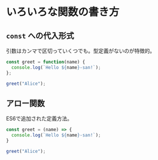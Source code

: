 # いろいろな関数の書き方

## `const` への代入形式

引数はカンマで区切っていくつでも。型定義がないのが特徴的。

```js
const greet = function(name) {
  console.log(`Hello ${name}-san!`);
};

greet("Alice");
```

## アロー関数

ES6で追加された定義方法。

```js
const greet = (name) => {
  console.log(`Hello ${name}-san!`);
}

greet("Alice");
```
